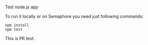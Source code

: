 Test node.js app


To run it locally or on Semaphore you need just following commands:

```console
npm install
npm test
```

This is PR test.
